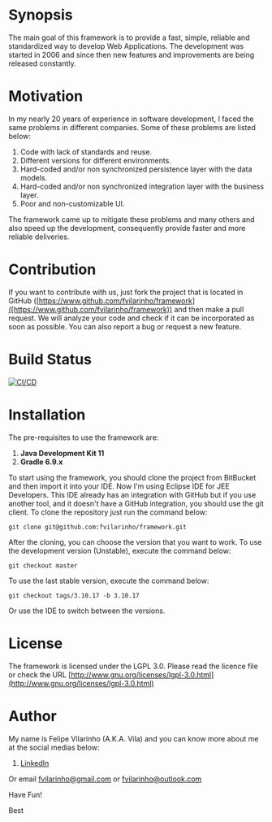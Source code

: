 Synopsis
========

The main goal of this framework is to provide a fast, simple, reliable and standardized way to develop Web Applications.
The development was started in 2006 and since then new features and improvements are being released constantly.


Motivation
==========

In my nearly 20 years of experience in software development, I faced the same problems in different companies. Some of these problems are listed below:

1. Code with lack of standards and reuse.
2. Different versions for different environments.
3. Hard-coded and/or non synchronized persistence layer with the data models.
4. Hard-coded and/or non synchronized integration layer with the business layer.
5. Poor and non-customizable UI.

The framework came up to mitigate these problems and many others and also speed up the development, consequently provide faster and more reliable deliveries.


Contribution
============

If you want to contribute with us, just fork the project that is located in GitHub ([https://www.github.com/fvilarinho/framework]([https://www.github.com/fvilarinho/framework)) and then make a pull request. We will analyze your code and check if it can be incorporated as soon as possible. You can also report a bug or request a new feature.


Build Status
============

[![CI/CD](https://github.com/fvilarinho/framework/actions/workflows/pipelines.yml/badge.svg?branch=master)](https://github.com/fvilarinho/framework/actions/workflows/pipelines.yml)


Installation
============

The pre-requisites to use the framework are:

1. **Java Development Kit 11**
2. **Gradle 6.9.x**

To start using the framework, you should clone the project from BitBucket and then import it into your IDE.
Now I'm using Eclipse IDE for JEE Developers. This IDE already has an integration with GitHub but if you use another tool, and it doesn't have a GitHub integration, you should use the git client. To clone the repository just run the command below:

`git clone git@github.com:fvilarinho/framework.git`

After the cloning, you can choose the version that you want to work.
To use the development version (Unstable), execute the command below:

`git checkout master`

To use the last stable version, execute the command below:

`git checkout tags/3.10.17 -b 3.10.17`

Or use the IDE to switch between the versions.


License
=======

The framework is licensed under the LGPL 3.0. Please read the licence file or check the URL [http://www.gnu.org/licenses/lgpl-3.0.html](http://www.gnu.org/licenses/lgpl-3.0.html)


Author
======

My name is Felipe Vilarinho (A.K.A. Vila) and you can know more about me at the social medias below:

1. [LinkedIn](https://br.linkedin.com/in/fvilarinho)

Or email fvilarinho@gmail.com or fvilarinho@outlook.com

Have Fun!

Best
